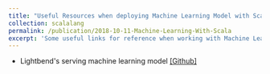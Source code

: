```yaml
---
title: "Useful Resources when deploying Machine Learning Model with Scala/Java"
collection: scalalang
permalink: /publication/2018-10-11-Machine-Learning-With-Scala
excerpt: 'Some useful links for reference when working with Machine Learning in Scala/Java'
---
```


* Lightbend's serving machine learning model [[Github]](https://github.com/typesafehub/fdp-modelserver)